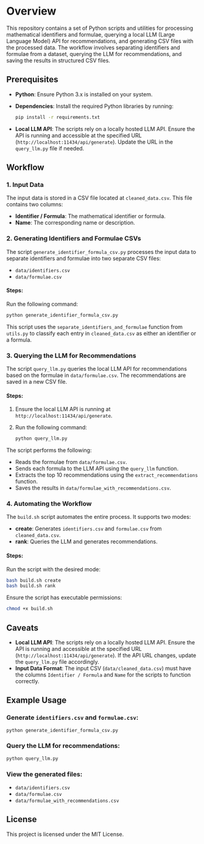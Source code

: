 # Overview

This repository contains a set of Python scripts and utilities for processing mathematical identifiers and formulae, querying a local LLM (Large Language Model) API for recommendations, and generating CSV files with the processed data. The workflow involves separating identifiers and formulae from a dataset, querying the LLM for recommendations, and saving the results in structured CSV files.

## Prerequisites

- **Python**: Ensure Python 3.x is installed on your system.
- **Dependencies**: Install the required Python libraries by running:

  ```bash
  pip install -r requirements.txt
  ```

- **Local LLM API**: The scripts rely on a locally hosted LLM API. Ensure the API is running and accessible at the specified URL (`http://localhost:11434/api/generate`). Update the URL in the `query_llm.py` file if needed.

## Workflow

### 1. Input Data

The input data is stored in a CSV file located at `cleaned_data.csv`. This file contains two columns:

- **Identifier / Formula**: The mathematical identifier or formula.
- **Name**: The corresponding name or description.

### 2. Generating Identifiers and Formulae CSVs

The script `generate_identifier_formula_csv.py` processes the input data to separate identifiers and formulae into two separate CSV files:

- `data/identifiers.csv`
- `data/formulae.csv`

#### Steps:

Run the following command:

```bash
python generate_identifier_formula_csv.py
```

This script uses the `separate_identifiers_and_formulae` function from `utils.py` to classify each entry in `cleaned_data.csv` as either an identifier or a formula.

### 3. Querying the LLM for Recommendations

The script `query_llm.py` queries the local LLM API for recommendations based on the formulae in `data/formulae.csv`. The recommendations are saved in a new CSV file.

#### Steps:

1. Ensure the local LLM API is running at `http://localhost:11434/api/generate`.
2. Run the following command:

   ```bash
   python query_llm.py
   ```

The script performs the following:

- Reads the formulae from `data/formulae.csv`.
- Sends each formula to the LLM API using the `query_llm` function.
- Extracts the top 10 recommendations using the `extract_recommendations` function.
- Saves the results in `data/formulae_with_recommendations.csv`.

### 4. Automating the Workflow

The `build.sh` script automates the entire process. It supports two modes:

- **create**: Generates `identifiers.csv` and `formulae.csv` from `cleaned_data.csv`.
- **rank**: Queries the LLM and generates recommendations.

#### Steps:

Run the script with the desired mode:

```bash
bash build.sh create
bash build.sh rank
```

Ensure the script has executable permissions:

```bash
chmod +x build.sh
```

## Caveats

- **Local LLM API**: The scripts rely on a locally hosted LLM API. Ensure the API is running and accessible at the specified URL (`http://localhost:11434/api/generate`). If the API URL changes, update the `query_llm.py` file accordingly.
- **Input Data Format**: The input CSV (`data/cleaned_data.csv`) must have the columns `Identifier / Formula` and `Name` for the scripts to function correctly.

## Example Usage

### Generate `identifiers.csv` and `formulae.csv`:

```bash
python generate_identifier_formula_csv.py
```

### Query the LLM for recommendations:

```bash
python query_llm.py
```

### View the generated files:

- `data/identifiers.csv`
- `data/formulae.csv`
- `data/formulae_with_recommendations.csv`

## License

This project is licensed under the MIT License.
